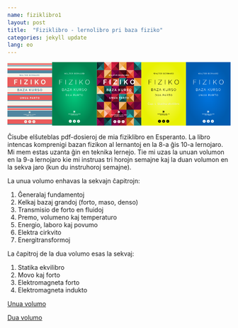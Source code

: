 ```yaml
---
name: fiziklibro1
layout: post
title:  "Fiziklibro - lernolibro pri baza fiziko"
categories: jekyll update
lang: eo
---
```

![Bild](../../bildoj/fiziklibro1.png)

Ĉisube elŝuteblas pdf-dosieroj de mia fiziklibro en Esperanto. La libro intencas komprenigi bazan fizikon al lernantoj en la 8-a ĝis 10-a lernojaro. Mi mem estas uzanta ĝin en teknika lernejo. Tie mi uzas la unuan volumon en la 9-a lernojaro kie mi instruas tri horojn semajne kaj la duan volumon en la sekva jaro (kun du instruhoroj semajne).

La unua volumo enhavas la sekvajn ĉapitrojn:

1. Ĝeneralaj fundamentoj
2. Kelkaj bazaj grandoj (forto, maso, denso)
3. Transmisio de forto en fluidoj
4. Premo, volumeno kaj temperaturo
5. Energio, laboro kaj povumo
6. Elektra cirkvito
7. Energitransformoj

La ĉapitroj de la dua volumo esas la sekvaj:

1. Statika ekvilibro
2. Movo kaj forto
3. Elektromagneta forto
4. Elektromagneta indukto


[Unua volumo](https://esperantosudtirolo.files.wordpress.com/2013/07/1_fiziklibro.pdf)

[Dua volumo](https://esperantosudtirolo.files.wordpress.com/2013/11/2_fiziklibro.pdf)